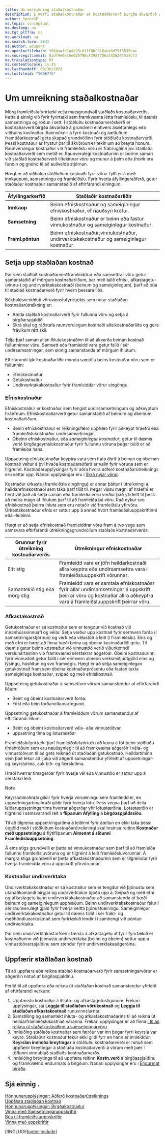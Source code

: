 ```yaml
---
title: Um umreikning staðalkostnaðar
description: Í kerfi staðalkostnaðar er kostnaðarverð birgða ákvarðað á grundvelli ásættanlegs eða viðbúins kostnaðar.
author: SorenGP
ms.topic: conceptual
ms.devlang: na
ms.tgt_pltfrm: na
ms.workload: na
ms.search.form: 5841
ms.author: edupont
ms.openlocfilehash: 966baa1d1adb25c811f8b9518abe0d79f5839cac
ms.sourcegitcommit: 8ad79e0ec6e625796af298f756a142624f514cf3
ms.translationtype: MT
ms.contentlocale: is-IS
ms.lasthandoff: 09/30/2022
ms.locfileid: "9606776"
---
```

# <a name="about-calculating-standard-cost"></a>Um umreikning staðalkostnaðar

Mörg framleiðslufyrirtæki velja matsgrundvöll staðlaðs kostnaðarverðs. Þetta á einnig við fyrir fyrirtæki sem framkvæma létta framleiðslu, til dæmis samsetningu og röðun í sett. Í stöðluðu kostnaðarverðskerfi er kostnaðarverð birgða ákvarðað á grundvelli einhvers ásættanlegs eða viðbúins kostnaðar. Rannsóknir á fyrri kostnaði og áætluðum framtíðarkostnaði  geta skapað grundvöllinn fyrir stöðluðu kostnaðarverði. Þessi kostnaður er frystur þar til ákvörðun er tekin um að breyta honum. Raunverulegur kostnaður við framleiðslu vöru er frábrugðinn því staðlaða kostnaðarverði sem metið er. Raunverulegi kostnaðurinn er borinn saman við staðlað kostnaðarverð tiltekinnar vöru og munur á þeim eða *frávik* eru fundin og greind til að auðvelda stjórnun.  

Hægt er að viðhalda stöðluðum kostnaði fyrir vörur fyllt er á með innkaupum, samsetningu og framleiðslu. Fyrir hverja áfyllingaraðferð, getur staðlaður kostnaður samanstaðið af eftirfarandi einingum.  

|Áfyllingarkerfið|Staðlaðir kostnaðarliðir|  
|--------------------------|----------------------------|  
|**Innkaup**|Beinn efniskostnaður og sameiginlegur efniskostnaður, ef nauðsyn krefur.|  
|**Samsetning**|Beinn efniskostnaður er beinn eða fastur vinnukostnaður og sameiginlegur kostnaður.|  
|**Framl.pöntun**|Beinn efniskostnaður,vinnukostnaður, undirverktakakostnaður og sameiginlegur kostnaður.|  

## <a name="setting-up-standard-costs"></a>Setja upp staðlaðan kostnað

Þar sem staðlað kostnaðarverðframleiddrar eða samsettrar vöru getur samanstaðið af mörgum kostnaðarliðum, þar með talið efnis-, afkastagetu- (vinnu-) og undirverktakakostnaði (beinum og sameiginlegum), þarf að búa til staðlað kostnaðarverð fyrir hvern þessara liða.  

Bókhaldsverkhluti vöruvinnslufyrirtækis sem notar staðlaðan kostnaðarútreikning er:  

- Áætla staðlað kostnaðarverð fyrir fullunna vöru og setja á birgðarspjaldið.  
- Skrá skal og ráðstafa raunverulegum kostnaði aðalkostnaðarliða og gera frávikum rétt skil.  

Telja þarf saman allan íhlutakostnaðinn til að ákvarða beinan kostnað fullunninnar vöru. Samsett eða framleidd vara getur falið í sér undirsamsetningar, sem einnig samanstanda af mörgum íhlutum.  

Eftirfarandi lykilkostnaðarliðir mynda samtölu beins kostnaðar vöru sem er fullunnin:  

- Efniskostnaður.  
- Getukostnaður  
- Undirverktakakostnaður fyrir framleiddar vörur eingöngu.  

### <a name="material-costs"></a>Efniskostnaður

Efniskostnaður er kostnaður sem tengist undirsamsetningum og aðkeyptum hráefnum. Efniskostnaðarverð getur samanstaðið af beinum og óbeinum kostnaðarliðum.  

- Beinn efniskostnaður er reikningsfærð upphæð fyrir aðkeypt hráefni eða framleiðslukostnaður undirsamsetningar.  
- Óbeinn efniskostnaður, eða *sameiginlegur kostnaður*, getur til dæmis verið birgðageymslukostnaður fyrir fullunnu vöruna þegar búið er að framleiða hana.  

Uppsetning efniskostnaðar keyptra vara sem hafa áhrif á beinan og óbeinan kostnað veltur á því hvaða kostnaðaraðferð er valin fyrir vöruna sem er tilgreind. Kostnaðarupplýsingar fyrir aðra hvora aðferð kostnaðarútreiknings eru settar upp. Nánari upplýsingar eru í [Skrá nýjar vörur](inventory-how-register-new-items.md).

Kostnaður úrkasts (framleiðsla eingöngu) er annar þáttur í útreikningi á heildarefniskostnaði sem taka þarf tillit til. Þegar vissu magni af hráefni er hent við það að setja saman eða framleiða vöru verður það yfirleitt til þess að meira magn af íhlutum þarf til að framleiða þá vöru. Það eykur svo efniskostnað þeirra íhluta sem eru notaðir við framleiðslu yfirvöru. Úrkastskostnaður efnis er settur upp á annað hvort framleiðsluuppskriftinni eða -leiðinni.  

Hægt er að setja efniskostnað framleiddrar vöru fram á tvo vegu sem samsvara eftirfarandi útreikningsgrundvöllum staðlaðs kostnaðarverðs:  

|Grunnur fyrir útreikning kostnaðarverðs|Útreikningur efniskostnaðar|  
|----------------------------|-------------------------------|  
|Eitt stig|Framleidd vara er jöfn heildarkostnaði allra keyptra eða undirsamsettra vara í framleiðsluuppskrift vörunnar.|  
|Samantekið stig eða mörg stig|Framleidd vara er samtala efniskostnaðar fyrir allar undirsamsetningar á uppskrift þeirrar vöru og kostnaðar allra aðkeyptra vara á framleiðsluuppskrift þeirrar vöru.|  

### <a name="capacity-costs"></a>Afkastakostnað

Getukostnaður er sá kostnaður sem er tengdur við kostnað við innanhússvinnuafl og vélar. Setja verður upp kostnað fyrir sérhvern forða (í samsetningarstjórnun) og verk eða vélastöð á leið (í framleiðslu). Eins og með efni er hægt að finna bæði beina og óbeina kostnaðarliði getu. Til dæmis getur beinn kostnaður við vinnustöð verið viðurkenndi verslunartaxtinn við framkvæmd sérstakrar aðgerðar. Óbeini kostnaðurinn fyrir vinnustöð getur falið í sér einhvern almenn verksmiðjuútgjöld eins og lýsingu, húshitun og svo framvegis. Hægt er að setja sameiginlegan getukostnað fram sem óbeina kostnaðarprósentu eða fastan taxta sameiginlegs kostnaðar, svipað og með efniskostnað.  

Uppsetning getukostnaðar á samsettum vörum samanstendur af eftirfarandi liðum:  

- Beint og óbeint kostnaðarverð forða.  
- Föst eða bein forðanotkunartegund.  

Uppsetning getukostnaðar á framleiddum vörum samanstendur af eftirfarandi liðum:  

- Beint og óbeint kostnaðarverð véla- eða vinnustöðvar.  
- uppsetning tíma og lotustærðar  

Framleiðslufyrirtæki þarf framleiðslufyrirtæki að koma á fót þeim stöðluðu tímahröðum sem eru nauðsynlegir til að framkvæma aðgerðir í véla- og vinnustöðvum til að geta reiknað út staðlaðan getukostnað. Heildartíminn sem það tekur að ljúka við aðgerð samanstendur yfirleitt af uppsetningar- og keyrslutíma, auk bið- og færslutíma.  

Hraði hverrar tímagerðar fyrir hverja vél eða vinnustöð er settur upp á sérstakri leið.  

> [!NOTE]  
>  Keyrslutímahraði gildir fyrir hverja vörueiningu sem framleidd er, en uppsetningartímahraði gildir fyrir hverja lotu. Þess vegna þarf að deila leiðaruppsetningartíma hverrar aðgerðar yfir lotustærðina. Lotastærðin er tilgreind í samsvarandi reit á **flipanum Áfylling** á **birgðaspjaldssíðu**.  

Til að tilgreina uppsetningartíma á leiðinni fyrir áætlun en ekki taka þessi útgjöld með í stöðluðum kostnaðarútreikningi skal hreinsa reitinn **Kostnaður með uppsetningu** á flýtiflipanum **Almennt á síðunni Framleiðsluuppsetning**.  

Á eins stigs grundvelli er þetta sá vinnukostnaður sem þarf til að framleiða fullunnu framleiðsluvöruna og er tilgreint á leið framleiðsluvörunnar. Á margra stiga grundvelli er þetta afkastakostnaðurinn sem er tilgreindur fyrir hverja framleidda vöru á uppskrift yfirvörunnar.  

### <a name="subcontractor-costs"></a>Kostnaður undirverktaka

Undirverktakakostnaður er sá kostnaður sem er tengdur við þjónustu sem utanaðkomandi birgjar og undirverktakar bjóða upp á. Svipað og með efni og afkastagetu kann undirverktakakostnaður að samanstanda af bæði beinum og sameiginlegum upphæðum. Beinn undirverktakakostnaður felur í sér raunverulegt gjald fyrir hverja veitta þjónustueiningu. Sameiginlegur undirverktakakostnaður getur til dæmis falið í sér frakt- og meðhöndlunarkostnað sem fyrirtækið lendir í í samhengi við pöntun undirverktaka.  

Þar sem undirverktakastarfsemi færsla á afkastagetu út fyrir fyrirtækið er kostnaðurinn við þjónustu undirverktaka (beinn og óbeinn) settur upp á vinnustöðvarspjaldinu sem stendur fyrir undirverktakaaðgerðina.  

## <a name="updating-standard-costs"></a>Uppfærir staðlaðan kostnað

Til að uppfæra eða reikna staðlað kostnaðarverð fyrir samsetningarvörur er aðgerðin notuð af birgðaspjaldinu.  

Ferlið til að uppfæra eða reikna út staðlaðan kostnað samanstendur yfirleitt af eftirfarandi verkum:  

1.  Uppfærslu kostnaðar á íhluta- og afkastagetustigunum. Frekari upplýsingar, sjá **Leggja til staðlaðan vörukostnað** og **Leggja til staðlaðan afkastakostnað** runuvinnslurnar.  
2.  Samstilling og samantekt íhluta- og afkastakostnaðarins til að reikna út heildarframleiðslukostnað varanna. Frekari upplýsingar er að finna [í til að reikna út staðalkostnaðinn á samsetningarvöru](assembly-how-work-assembly-boms.md#to-calculate-the-standard-cost-of-an-assembly-item).  
3.  Innleiðing staðlaðs kostnaðar sem færður var inn þegar fyrri keyrsla var keyrð. Staðlaður kostnaður tekur ekki gildi fyrr en hann er innleiddur. **Keyrslan innleiða breytingar** á stöðluðu kostnaðarverði er notuð sem uppfærir breytingar á stöðluðu kostnaðarverði á vörum með þær í töflunni vinnublað staðlaðs kostnaðarverðs.  
4.  Innleiðing breytinga til að uppfæra reitinn **Kostn.verð** á birgðaspjaldinu og framkvæmd endurmats á birgðum. Nánari upplýsingar eru í [Endurmat birgða](inventory-how-revalue-inventory.md).

## <a name="see-also"></a>Sjá einnig .

[Hönnunarupplýsingar: Aðferð kostnaðarútreiknings](design-details-costing-methods.md)  
[Uppfæra staðlaðan kostnað](finance-how-to-update-standard-costs.md)  
[Hönnunarupplýsingar: Birgðakostnaður](design-details-inventory-costing.md)  
[Vinna með Samsetningaruppskriftir](assembly-how-work-assembly-boms.md)  
[Búa til framleiðsluuppskriftir](production-how-to-create-production-boms.md)  
[Vinna með uppskriftir](inventory-how-work-BOMs.md)  

[!INCLUDE[footer-include](includes/footer-banner.md)]
